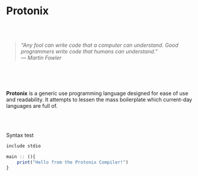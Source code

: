 # Protonix


<br />
<br />

>*“Any fool can write code that a computer can understand. Good programmers write code that humans can understand.”* <br />
>*― Martin Fowler*


<br />
<br />
<br />

**Protonix** is a generic use programming language designed for ease of use and readability. It attempts to lessen the mass boilerplate which current-day languages are full of.


<br />
<br />

Syntax test
```js
include stdio

main :: (){
    print("Hello from the Protonix Compiler!")
}
```
